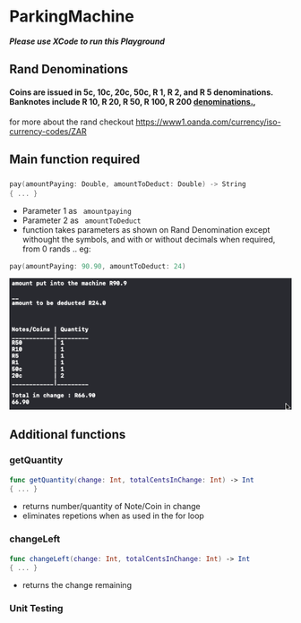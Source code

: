# ParkingMachine

***Please use XCode to run this Playground***

## Rand Denominations
#### Coins are issued in 5c, 10c, 20c, 50c, R 1, R 2, and R 5 denominations. Banknotes include R 10, R 20, R 50, R 100, R 200 [denominations.](https://www1.oanda.com/currency/iso-currency-codes/ZAR),
for more about the rand checkout <https://www1.oanda.com/currency/iso-currency-codes/ZAR>

## Main function required
### 
```swift
pay(amountPaying: Double, amountToDeduct: Double) -> String 
{ ... }
```

- Parameter 1 as  ``` amountpaying```
- Parameter 2 as ``` amountToDeduct```
- function takes parameters as shown on Rand Denomination except withought the symbols, and with or without decimals when required, from 0 rands .. eg:
```swift
pay(amountPaying: 90.90, amountToDeduct: 24)
```

<img src="screenshots/screenshot.png" width="540">


## Additional functions
### getQuantity
```swift
func getQuantity(change: Int, totalCentsInChange: Int) -> Int 
{ ... }
``` 
- returns number/quantity of Note/Coin in change
- eliminates repetions when as used in the for loop

### changeLeft
```swift
func changeLeft(change: Int, totalCentsInChange: Int) -> Int
{ ... }
```

- returns the change remaining

### Unit Testing

